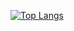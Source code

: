 [![Top Langs](https://github-readme-stats-git-masterrstaa-rickstaa.vercel.app/api/top-langs/?username=EricFrancey)](https://github.com/anuraghazra/github-readme-stats)

